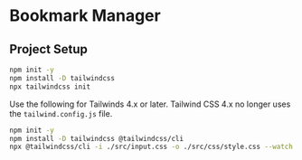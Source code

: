 # Bookmark Manager

## Project Setup

```sh
npm init -y
npm install -D tailwindcss
npx tailwindcss init
```

Use the following for Tailwinds 4.x or later.  Tailwind CSS 4.x no longer uses the `tailwind.config.js` file.

```sh
npm init -y
npm install -D tailwindcss @tailwindcss/cli
npx @tailwindcss/cli -i ./src/input.css -o ./src/css/style.css --watch
```